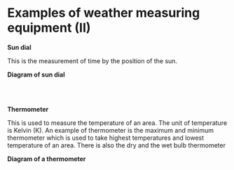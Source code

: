 # Examples of weather measuring equipment (II)

**Sun dial**

This is the measurement of time by the position of the sun.

**Diagram of sun dial**

<br>

<br>


**Thermometer**

This is used to measure the temperature of an area. The unit of temperature is Kelvin (K).  An example of thermometer is the maximum and minimum thermometer which is used to take highest temperatures and lowest temperature of an area.  There is also the dry and the wet bulb thermometer

**Diagram of a thermometer**
